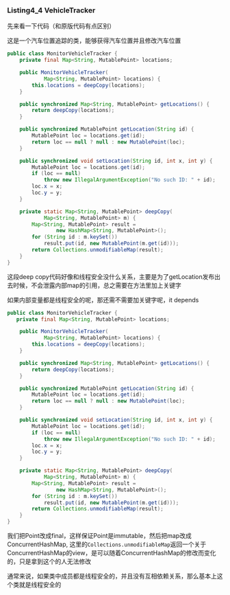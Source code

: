 ### Listing4_4 VehicleTracker 

先来看一下代码（和原版代码有点区别）

这是一个汽车位置追踪的类，能够获得汽车位置并且修改汽车位置

```java
public class MonitorVehicleTracker {
    private final Map<String, MutablePoint> locations;

    public MonitorVehicleTracker(
            Map<String, MutablePoint> locations) {
        this.locations = deepCopy(locations);
    }

    public synchronized Map<String, MutablePoint> getLocations() {
        return deepCopy(locations);
    }

    public synchronized MutablePoint getLocation(String id) {
        MutablePoint loc = locations.get(id);
        return loc == null ? null : new MutablePoint(loc);
    }

    public synchronized void setLocation(String id, int x, int y) {
        MutablePoint loc = locations.get(id);
        if (loc == null)
            throw new IllegalArgumentException("No such ID: " + id);
        loc.x = x;
        loc.y = y;
    }

    private static Map<String, MutablePoint> deepCopy(
            Map<String, MutablePoint> m) {
        Map<String, MutablePoint> result =
                new HashMap<String, MutablePoint>();
        for (String id : m.keySet())
            result.put(id, new MutablePoint(m.get(id)));
        return Collections.unmodifiableMap(result);
    }
}
```

这段deep copy代码好像和线程安全没什么关系，主要是为了getLocation发布出去时候，不会泄露内部map的引用，总之需要在方法里加上关键字

如果内部变量都是线程安全的呢，那还需不需要加关键字呢，it depends
```java
public class MonitorVehicleTracker {
   private final Map<String, MutablePoint> locations;

    public MonitorVehicleTracker(
            Map<String, MutablePoint> locations) {
        this.locations = deepCopy(locations);
    }

    public synchronized Map<String, MutablePoint> getLocations() {
        return deepCopy(locations);
    }

    public synchronized MutablePoint getLocation(String id) {
        MutablePoint loc = locations.get(id);
        return loc == null ? null : new MutablePoint(loc);
    }

    public synchronized void setLocation(String id, int x, int y) {
        MutablePoint loc = locations.get(id);
        if (loc == null)
            throw new IllegalArgumentException("No such ID: " + id);
        loc.x = x;
        loc.y = y;
    }

    private static Map<String, MutablePoint> deepCopy(
            Map<String, MutablePoint> m) {
        Map<String, MutablePoint> result =
                new HashMap<String, MutablePoint>();
        for (String id : m.keySet())
            result.put(id, new MutablePoint(m.get(id)));
        return Collections.unmodifiableMap(result);
    }
}
```

我们把Point改成final，这样保证Point是immutable，然后把map改成ConcurrentHashMap,
这里的`Collections.unmodifiableMap`返回一个关于ConcurrentHashMap的view，是可以随着ConcurrentHashMap的修改而变化的，只是拿到这个的人无法修改

通常来说，如果类中成员都是线程安全的，并且没有互相依赖关系，那么基本上这个类就是线程安全的
